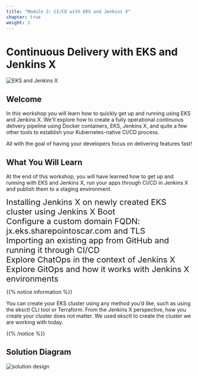 ```yaml
---
title: "Module 2: CI/CD with EKS and Jenkins X"
chapter: true
weight: 3
---
```


# Continuous Delivery with EKS and Jenkins X

![EKS and Jenkins X](images/banner.png)

## Welcome

In this workshop you will learn how to quickly get up and running using EKS and Jenkins X. We'll explore how to create a fully operational continuous delivery pipeline using Docker containers, EKS, Jenkins X, and quite a few other tools to establish your Kubernetes-native CI/CD process.

All with the goal of having your developers focus on delivering features fast!

## What You Will Learn
At the end of this workshop, you will have learned how to get up and running with EKS and Jenkins X, run your apps through CI/CD in Jenkins X and publish them to a staging environment.



  <div style="font-size:22px"><i class="fas fa-check-square fa-fw" style="color:Green;valign=middle"></i> Installing Jenkins X on newly created EKS cluster using Jenkins X Boot</div>
 
   <div style="font-size:22px"><i class="fas fa-check-square fa-fw" style="color:Green;valign=middle"></i> Configure a custom domain FQDN: jx.eks.sharepointoscar.com and TLS</div>

   <div style="font-size:22px"><i class="fas fa-check-square fa-fw" style="color:Green;valign=middle"></i> Importing an existing app from GitHub and running it through CI/CD</div>

   <div style="font-size:22px"><i class="fas fa-check-square fa-fw" style="color:Green;valign=middle"></i> Explore ChatOps in the context of Jenkins X</div>

   <div style="font-size:22px"><i class="fas fa-check-square fa-fw" style="color:Green;valign=middle"></i> Explore GitOps and how it works with Jenkins X environments</div>




{{% notice information %}}
<p style='text-align: left;'>
You can create your EKS cluster using any method you’d like, such as using the eksctl CLI tool or Terraform.  From the Jenkins X perspective,  how you create your cluster does not matter.  We used eksctl to create the cluster we are working with today. 
</p>
{{% /notice %}}

## Solution Diagram
![solution design](images/eks_jenkins-x.png)